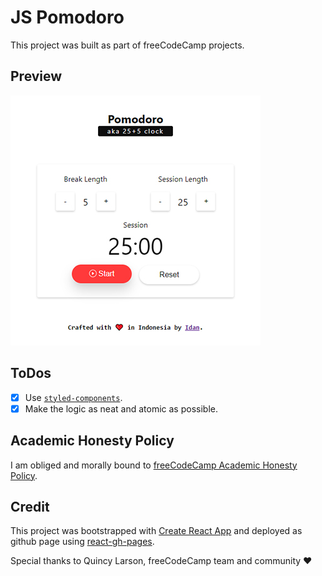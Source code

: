 # JS Pomodoro

This project was built as part of freeCodeCamp projects.

## Preview

<img src="https://github.com/onpilot/js-pomodoro/blob/master/preview.jpg?raw=true" alt="Pomodoro (25 + 5 Clock) preview" style="width:400px;"/>

## ToDos

- [x] Use [`styled-components`](https://styled-components.com/).
- [x] Make the logic as neat and atomic as possible.

## Academic Honesty Policy

I am obliged and morally bound to [freeCodeCamp Academic Honesty Policy](https://www.freecodecamp.org/news/academic-honesty-policy/).

## Credit

This project was bootstrapped with [Create React App](https://github.com/facebook/create-react-app) and deployed as github page using [react-gh-pages](https://github.com/gitname/react-gh-pages).

Special thanks to Quincy Larson, freeCodeCamp team and community ❤️

